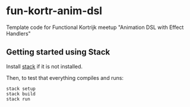 # fun-kortr-anim-dsl

Template code for Functional Kortrijk meetup "Animation DSL with Effect Handlers"

## Getting started using Stack

Install [stack](https://docs.haskellstack.org/en/stable/README/) if it is not installed.

Then, to test that everything compiles and runs:

```
stack setup
stack build
stack run
```


